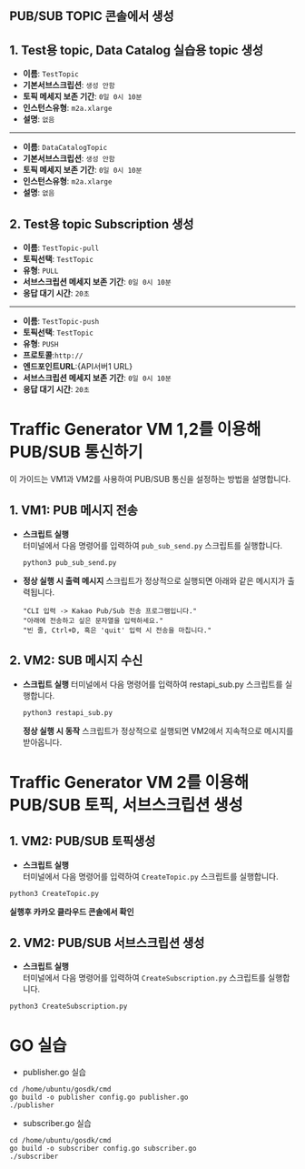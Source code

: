 ## PUB/SUB TOPIC 콘솔에서 생성

## 1. Test용 topic, Data Catalog 실습용 topic 생성

- **이름**: `TestTopic`
- **기본서브스크립션**: `생성 안함`
- **토픽 메세지 보존 기간**: `0일 0시 10분`
- **인스턴스유형**: `m2a.xlarge`
- **설명**: `없음`
--------------------------------------------------
- **이름**: `DataCatalogTopic`
- **기본서브스크립션**: `생성 안함`
- **토픽 메세지 보존 기간**: `0일 0시 10분`
- **인스턴스유형**: `m2a.xlarge`
- **설명**: `없음`

## 2. Test용 topic Subscription 생성

- **이름**: `TestTopic-pull`
- **토픽선택**: `TestTopic`
- **유형**: `PULL`
- **서브스크립션 메세지 보존 기간**: `0일 0시 10분`
- **응답 대기 시간**: `20초`
------------------------------------------------------
- **이름**: `TestTopic-push`
- **토픽선택**: `TestTopic`
- **유형**: `PUSH`
- **프로토콜**:`http://`
- **엔드포인트URL**:{API서버1 URL}
- **서브스크립션 메세지 보존 기간**: `0일 0시 10분`
- **응답 대기 시간**: `20초`




# Traffic Generator VM 1,2를 이용해 PUB/SUB 통신하기

이 가이드는 VM1과 VM2를 사용하여 PUB/SUB 통신을 설정하는 방법을 설명합니다.

## 1. VM1: PUB 메시지 전송

- **스크립트 실행**  
  터미널에서 다음 명령어를 입력하여 `pub_sub_send.py` 스크립트를 실행합니다.

  ```
  python3 pub_sub_send.py
  ```
- **정상 실행 시 출력 메시지**
  스크립트가 정상적으로 실행되면 아래와 같은 메시지가 출력됩니다.
  ```
  "CLI 입력 -> Kakao Pub/Sub 전송 프로그램입니다."
  "아래에 전송하고 싶은 문자열을 입력하세요."
  "빈 줄, Ctrl+D, 혹은 'quit' 입력 시 전송을 마칩니다."
  ```

## 2. VM2: SUB 메시지 수신
- **스크립트 실행**
  터미널에서 다음 명령어를 입력하여 restapi_sub.py 스크립트를 실행합니다.

  ```
  python3 restapi_sub.py
  ```
  **정상 실행 시 동작**
  스크립트가 정상적으로 실행되면 VM2에서 지속적으로 메시지를 받아옵니다.


# Traffic Generator VM 2를 이용해 PUB/SUB 토픽, 서브스크립션 생성

  ## 1. VM2: PUB/SUB 토픽생성 

- **스크립트 실행**  
  터미널에서 다음 명령어를 입력하여 `CreateTopic.py` 스크립트를 실행합니다.

```
python3 CreateTopic.py
```

**실행후 카카오 클라우드 콘솔에서 확인**

## 2. VM2: PUB/SUB 서브스크립션 생성 

- **스크립트 실행**  
  터미널에서 다음 명령어를 입력하여 `CreateSubscription.py` 스크립트를 실행합니다.

```
python3 CreateSubscription.py
```


# GO 실습
- publisher.go 실습
```
cd /home/ubuntu/gosdk/cmd
go build -o publisher config.go publisher.go
./publisher
```

- subscriber.go 실습
```
cd /home/ubuntu/gosdk/cmd
go build -o subscriber config.go subscriber.go
./subscriber
```
